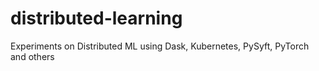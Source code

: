 # distributed-learning
Experiments on Distributed ML using Dask, Kubernetes, PySyft, PyTorch and others

